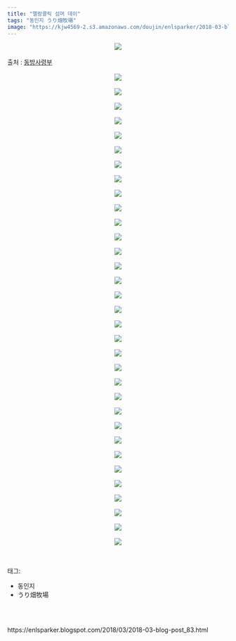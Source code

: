 ```yaml
---
title: "멜랑콜릭 섬머 데이"
tags: "동인지 うり畑牧場"
image: "https://kjw4569-2.s3.amazonaws.com/doujin/enlsparker/2018-03-blog-post_83/001.jpg"
---
```

<div class="article">
<div class="post-body entry-content" id="post-body-174392308077862705" itemprop="description articleBody">
<div class="separator" style="clear: both; text-align: center;">
<img src="{{ site.imgserver9 }}/enlsparker/2018-03-blog-post_83/001.jpg"/></div>
<br/>
<a name="more"></a>출처 : <a href="http://cafe.naver.com/touhouheadquarters">동방사령부</a><br/>
<br/>
<div class="separator" style="clear: both; text-align: center;">
<img src="{{ site.imgserver9 }}/enlsparker/2018-03-blog-post_83/002.jpg"/></div>
<br/>
<div class="separator" style="clear: both; text-align: center;">
<img src="{{ site.imgserver9 }}/enlsparker/2018-03-blog-post_83/003.jpg"/></div>
<br/>
<div class="separator" style="clear: both; text-align: center;">
<img src="{{ site.imgserver9 }}/enlsparker/2018-03-blog-post_83/004.jpg"/></div>
<br/>
<div class="separator" style="clear: both; text-align: center;">
<img src="{{ site.imgserver9 }}/enlsparker/2018-03-blog-post_83/005.jpg"/></div>
<br/>
<div class="separator" style="clear: both; text-align: center;">
<img src="{{ site.imgserver9 }}/enlsparker/2018-03-blog-post_83/006.jpg"/></div>
<br/>
<div class="separator" style="clear: both; text-align: center;">
<img src="{{ site.imgserver9 }}/enlsparker/2018-03-blog-post_83/007.jpg"/></div>
<br/>
<div class="separator" style="clear: both; text-align: center;">
<img src="{{ site.imgserver9 }}/enlsparker/2018-03-blog-post_83/008.jpg"/></div>
<br/>
<div class="separator" style="clear: both; text-align: center;">
<img src="{{ site.imgserver9 }}/enlsparker/2018-03-blog-post_83/009.jpg"/></div>
<br/>
<div class="separator" style="clear: both; text-align: center;">
<img src="{{ site.imgserver9 }}/enlsparker/2018-03-blog-post_83/010.jpg"/></div>
<br/>
<div class="separator" style="clear: both; text-align: center;">
<img src="{{ site.imgserver9 }}/enlsparker/2018-03-blog-post_83/011.jpg"/></div>
<br/>
<div class="separator" style="clear: both; text-align: center;">
<img src="{{ site.imgserver9 }}/enlsparker/2018-03-blog-post_83/012.jpg"/></div>
<br/>
<div class="separator" style="clear: both; text-align: center;">
<img src="{{ site.imgserver9 }}/enlsparker/2018-03-blog-post_83/013.jpg"/></div>
<br/>
<div class="separator" style="clear: both; text-align: center;">
<img src="{{ site.imgserver9 }}/enlsparker/2018-03-blog-post_83/014.jpg"/></div>
<br/>
<div class="separator" style="clear: both; text-align: center;">
<img src="{{ site.imgserver9 }}/enlsparker/2018-03-blog-post_83/015.jpg"/></div>
<br/>
<div class="separator" style="clear: both; text-align: center;">
<img src="{{ site.imgserver9 }}/enlsparker/2018-03-blog-post_83/016.jpg"/></div>
<br/>
<div class="separator" style="clear: both; text-align: center;">
<img src="{{ site.imgserver9 }}/enlsparker/2018-03-blog-post_83/017.jpg"/></div>
<br/>
<div class="separator" style="clear: both; text-align: center;">
<img src="{{ site.imgserver9 }}/enlsparker/2018-03-blog-post_83/018.jpg"/></div>
<br/>
<div class="separator" style="clear: both; text-align: center;">
<img src="{{ site.imgserver9 }}/enlsparker/2018-03-blog-post_83/019.jpg"/></div>
<br/>
<div class="separator" style="clear: both; text-align: center;">
<img src="{{ site.imgserver9 }}/enlsparker/2018-03-blog-post_83/020.jpg"/></div>
<br/>
<div class="separator" style="clear: both; text-align: center;">
<img src="{{ site.imgserver9 }}/enlsparker/2018-03-blog-post_83/021.jpg"/></div>
<br/>
<div class="separator" style="clear: both; text-align: center;">
<img src="{{ site.imgserver9 }}/enlsparker/2018-03-blog-post_83/022.jpg"/></div>
<br/>
<div class="separator" style="clear: both; text-align: center;">
<img src="{{ site.imgserver9 }}/enlsparker/2018-03-blog-post_83/023.jpg"/></div>
<br/>
<div class="separator" style="clear: both; text-align: center;">
<img src="{{ site.imgserver9 }}/enlsparker/2018-03-blog-post_83/024.jpg"/></div>
<br/>
<div class="separator" style="clear: both; text-align: center;">
<img src="{{ site.imgserver9 }}/enlsparker/2018-03-blog-post_83/025.jpg"/></div>
<br/>
<div class="separator" style="clear: both; text-align: center;">
<img src="{{ site.imgserver9 }}/enlsparker/2018-03-blog-post_83/026.jpg"/></div>
<br/>
<div class="separator" style="clear: both; text-align: center;">
<img src="{{ site.imgserver9 }}/enlsparker/2018-03-blog-post_83/027.jpg"/></div>
<br/>
<div class="separator" style="clear: both; text-align: center;">
<img src="{{ site.imgserver9 }}/enlsparker/2018-03-blog-post_83/028.jpg"/></div>
<br/>
<div class="separator" style="clear: both; text-align: center;">
<img src="{{ site.imgserver9 }}/enlsparker/2018-03-blog-post_83/029.jpg"/></div>
<br/>
<div class="separator" style="clear: both; text-align: center;">
<img src="{{ site.imgserver9 }}/enlsparker/2018-03-blog-post_83/030.jpg"/></div>
<br/>
<div class="separator" style="clear: both; text-align: center;">
<img src="{{ site.imgserver9 }}/enlsparker/2018-03-blog-post_83/031.jpg"/></div>
<br/>
<div class="separator" style="clear: both; text-align: center;">
<img src="{{ site.imgserver9 }}/enlsparker/2018-03-blog-post_83/032.jpg"/></div>
<br/>
<div class="separator" style="clear: both; text-align: center;">
<img src="{{ site.imgserver9 }}/enlsparker/2018-03-blog-post_83/033.jpg"/></div>
<br/>
<div class="separator" style="clear: both; text-align: center;">
<img src="{{ site.imgserver9 }}/enlsparker/2018-03-blog-post_83/034.jpg"/></div>
<br/>
<div style="clear: both;"></div>
</div></div><br/>
<div class="tagTrail">
<p>태그: </p>
<ul>
<li>동인지</li>
<li>うり畑牧場</li>
</ul>
</div><br/>

<br/>
<p id="refer">https://enlsparker.blogspot.com/2018/03/2018-03-blog-post_83.html</p>
<br/>

